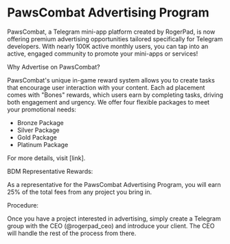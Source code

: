 # PawsCombat Advertising Program

PawsCombat, a Telegram mini-app platform created by RogerPad, is now offering premium advertising opportunities tailored specifically for Telegram developers. With nearly 100K active monthly users, you can tap into an active, engaged community to promote your mini-apps or services!

Why Advertise on PawsCombat?

PawsCombat's unique in-game reward system allows you to create tasks that encourage user interaction with your content. Each ad placement comes with "Bones" rewards, which users earn by completing tasks, driving both engagement and urgency. We offer four flexible packages to meet your promotional needs:

* Bronze Package
* Silver Package
* Gold Package
* Platinum Package

For more details, visit \[link].

BDM Representative Rewards:

As a representative for the PawsCombat Advertising Program, you will earn 25% of the total fees from any project you bring in.

Procedure:

Once you have a project interested in advertising, simply create a Telegram group with the CEO (@rogerpad\_ceo) and introduce your client. The CEO will handle the rest of the process from there.
